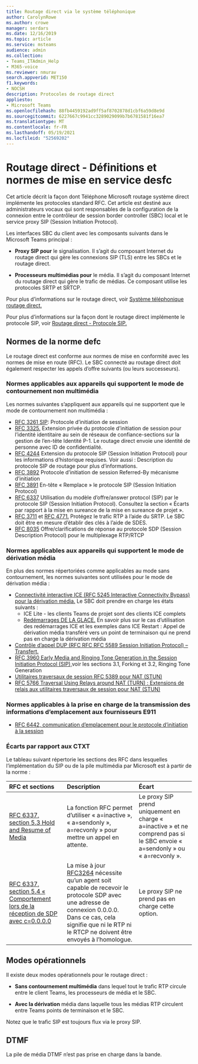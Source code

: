 ```yaml
---
title: Routage direct via le système téléphonique
author: CarolynRowe
ms.author: crowe
manager: serdars
ms.date: 12/16/2019
ms.topic: article
ms.service: msteams
audience: admin
ms.collection:
- Teams_ITAdmin_Help
- M365-voice
ms.reviewer: nmurav
search.appverid: MET150
f1.keywords:
- NOCSH
description: Protocoles de routage direct
appliesto:
- Microsoft Teams
ms.openlocfilehash: 88fb4459192ad9ff5af8702878d1cbf6a59d8e9d
ms.sourcegitcommit: 6227667c9941cc3289029099b7b6781581f16ea7
ms.translationtype: MT
ms.contentlocale: fr-FR
ms.lasthandoff: 05/19/2021
ms.locfileid: "52569202"
---
```

# <a name="direct-routing---definitions-and-rfc-standards"></a>Routage direct - Définitions et normes de mise en service desfc

Cet article décrit la façon dont Téléphone Microsoft routage système direct implémente les protocoles standard RFC. Cet article est destiné aux administrateurs vocaux qui sont responsables de la configuration de la connexion entre le contrôleur de session border controller (SBC) local et le service proxy SIP (Session Initiation Protocol).

Les interfaces SBC du client avec les composants suivants dans le Microsoft Teams principal : 

- **Proxy SIP pour** le signalisation. Il s’agit du composant Internet du routage direct qui gère les connexions SIP (TLS) entre les SBCs et le routage direct.

- **Processeurs multimédias pour** le média. Il s’agit du composant Internet du routage direct qui gère le trafic de médias. Ce composant utilise les protocoles SRTP et SRTCP.


Pour plus d’informations sur le routage direct, voir [Système téléphonique routage direct.](direct-routing-landing-page.md)

Pour plus d’informations sur la façon dont le routage direct implémente le protocole SIP, voir [Routage direct - Protocole SIP.](direct-routing-protocols-sip.md)

## <a name="rfc-standards"></a>Normes de la norme defc

Le routage direct est conforme aux normes de mise en conformité avec les normes de mise en route (RFC).  Le SBC connecté au routage direct doit également respecter les appels d’offre suivants (ou leurs successeurs). 

### <a name="standards-applicable-to-devices-that-support-non-media-bypass-mode"></a>Normes applicables aux appareils qui supportent le mode de contournement non multimédia 

Les normes suivantes s’appliquent aux appareils qui ne supportent que le mode de contournement non multimédia :

- [RFC 3261 SIP](https://tools.ietf.org/html/rfc3261): Protocole d’initiation de session
- [RFC 3325.](https://www.ietf.org/rfc/rfc3325) Extension privée du protocole d’initiation de session pour l’identité identitaire au sein de réseaux de confiance-sections sur la gestion de l’en-tête Identité P-1. Le routage direct envoie une identité de personne avec ID de confidentialité. 
- [RFC 4244](https://www.ietf.org/rfc/rfc4244.txt) Extension du protocole SIP (Session Initiation Protocol) pour les informations d’historique requises. Voir aussi : Description du protocole SIP de routage pour plus d’informations.
- [RFC 3892](https://www.ietf.org/rfc/rfc3892.txt) Protocole d’initiation de session Referred-By mécanisme d’initiation
- [RFC 3891](https://www.ietf.org/rfc/rfc3891.txt) En-tête « Remplace » le protocole SIP (Session Initiation Protocol) 
- [RFC 6337](https://tools.ietf.org/html/rfc6337) Utilisation du modèle d’offre/answer protocol (SIP) par le protocole SIP (Session Initiation Protocol).
  Consultez la section « Écarts par rapport à la mise en sureance de la mise en sureance de projet ».
- [RFC 3711](https://tools.ietf.org/html/rfc3711) et [RFC 4771.](https://tools.ietf.org/html/rfc4771) Protégez le trafic RTP à l’aide du SRTP. Le SBC doit être en mesure d’établir des clés à l’aide de SDES. 
- [RFC 8035](https://www.ietf.org/rfc/rfc8035.txt) Offre/clarifications de réponse au protocole SDP (Session Description Protocol) pour le multiplexage RTP/RTCP

### <a name="standards-applicable-to-devices-that-support-media-bypass-mode"></a>Normes applicables aux appareils qui supportent le mode de dérivation média

En plus des normes répertoriées comme applicables au mode sans contournement, les normes suivantes sont utilisées pour le mode de dérivation média :

- [Connectivité interactive ICE (RFC 5245 Interactive Connectivity Bypass) pour la dérivation média.](https://tools.ietf.org/html/rfc5245)  Le SBC doit prendre en charge les états suivants :
  - ICE Lite - les clients Teams de projet sont des clients ICE complets
  - [Redémarrages DE LA GLACE.](https://tools.ietf.org/html/rfc5245#section-9.1.1.1) En savoir plus sur le cas d’utilisation des redémarrages ICE et les exemples dans ICE Restart : Appel de dérivation média transféré vers un point de terminaison qui ne prend pas en charge la dérivation média   
- [Contrôle d’appel DUP (RFC RFC RFC 5589 Session Initiation Protocol) – Transfert.](https://tools.ietf.org/html/rfc5589) 
- [RFC 3960 Early Media and Ringing Tone Generation in the Session Initiation Protocol (SIP),](https://tools.ietf.org/html/rfc3960)voir les sections 3.1, Forking et 3.2, Ringing Tone Generation 
- [Utilitaires traversaux de session RFC 5389 pour NAT (STUN)](https://tools.ietf.org/html/rfc5389)
- [RFC 5766 Traversal Using Relays around NAT (TURN) : Extensions de relais aux utilitaires traversaux de session pour NAT (STUN)](https://tools.ietf.org/html/rfc5766)

### <a name="standards-applicable-to-support-conveying-location-information-to-e911-providers"></a>Normes applicables à la prise en charge de la transmission des informations d’emplacement aux fournisseurs E911

- [RFC 6442, communication d’emplacement pour le protocole d’initiation à la session](https://tools.ietf.org/html/rfc6442)

### <a name="deviations-from-the-rfcs"></a>Écarts par rapport aux CTXT

Le tableau suivant répertorie les sections des RFC dans lesquelles l’implémentation du SIP ou de la pile multimédia par Microsoft est à partir de la norme :

| RFC et sections | Description | Écart |
| :---------------------  |:---------------------- |:-----------------------|
| [RFC 6337, section 5.3 Hold and Resume of Media](https://tools.ietf.org/html/rfc6337#section-5.3) | La fonction RFC permet d’utiliser « a=inactive », « a=sendonly », a=recvonly » pour mettre un appel en attente. |Le proxy SIP prend uniquement en charge « a=inactive » et ne comprend pas si le SBC envoie « a=sendonly » ou « a=recvonly ».
| [RFC 6337, section 5.4 « Comportement lors de la réception de SDP avec c=0.0.0.0](https://tools.ietf.org/html/rfc6337#section-5.4) | La mise à jour [RFC3264](https://tools.ietf.org/html/rfc3264) nécessite qu’un agent soit capable de recevoir le protocole SDP avec une adresse de connexion 0.0.0.0. Dans ce cas, cela signifie que ni le RTP ni le RTCP ne doivent être envoyés à l’homologue. | Le proxy SIP ne prend pas en charge cette option. |

## <a name="operational-modes"></a>Modes opérationnels

Il existe deux modes opérationnels pour le routage direct :

- **Sans contournement multimédia** dans lequel tout le trafic RTP circule entre le client Teams, les processeurs de média et le SBC.  

- **Avec la dérivation** média dans laquelle tous les médias RTP circulent entre Teams points de terminaison et le SBC. 

Notez que le trafic SIP est toujours flux via le proxy SIP. 

## <a name="dtmf"></a>DTMF
La pile de média DTMF n’est pas prise en charge dans la bande.
